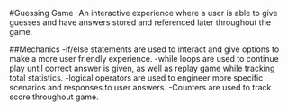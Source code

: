 #Guessing Game
-An interactive experience where a user is able to give guesses and have
  answers stored and referenced later throughout the game.

##Mechanics
-if/else statements are used to interact and give options to make a more user friendly
  experience.
-while loops are used to continue play until correct answer is given, as well as
  replay game while tracking total statistics.
-logical operators are used to engineer more specific scenarios and responses to user answers.
-Counters are used to track score throughout game.
